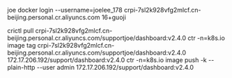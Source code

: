 joe
docker login --username=joelee_178 crpi-7sl2k928vfg2mlcf.cn-beijing.personal.cr.aliyuncs.com
16+guoji

crictl  pull crpi-7sl2k928vfg2mlcf.cn-beijing.personal.cr.aliyuncs.com/supportjoe/dashboard:v2.4.0
ctr -n=k8s.io image  tag crpi-7sl2k928vfg2mlcf.cn-beijing.personal.cr.aliyuncs.com/supportjoe/dashboard:v2.4.0 172.17.206.192/support/dashboard:v2.4.0
ctr -n=k8s.io image push -k --plain-http --user admin 172.17.206.192/support/dashboard:v2.4.0